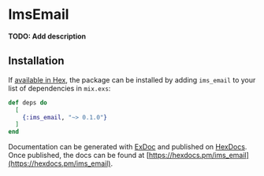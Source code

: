 # ImsEmail

**TODO: Add description**

## Installation

If [available in Hex](https://hex.pm/docs/publish), the package can be installed
by adding `ims_email` to your list of dependencies in `mix.exs`:

```elixir
def deps do
  [
    {:ims_email, "~> 0.1.0"}
  ]
end
```

Documentation can be generated with [ExDoc](https://github.com/elixir-lang/ex_doc)
and published on [HexDocs](https://hexdocs.pm). Once published, the docs can
be found at [https://hexdocs.pm/ims_email](https://hexdocs.pm/ims_email).


